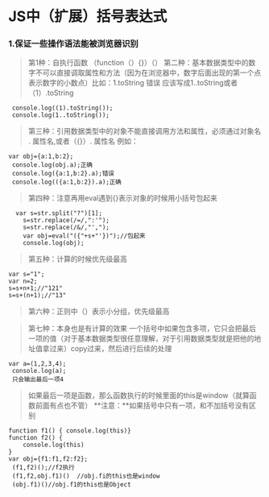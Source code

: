# JS中（扩展）括号表达式

### 1.保证一些操作语法能被浏览器识别
>第1种：自执行函数 （function（）{}）（）
>第二种：基本数据类型中的数字不可以直接调取属性和方法（因为在浏览器中，数字后面出现的第一个点表示数字的小数点）比如：1.toString 错误 应该写成1..toString或者（1）.toString
```
 console.log((1).toString());
 console.log(1..toString());
```
>第三种：引用数据类型中的对象不能直接调用方法和属性，必须通过对象名 . 属性名,或者（{}）. 属性名 例如：
```
var obj={a:1,b:2};
 console.log(obj.a);正确
 console.log({a:1,b:2}.a);错误
 console.log(({a:1,b:2}).a);正确
```
>第四种：注意再用eval遇到{}表示对象的时候用小括号包起来
```
  var s=str.split("?")[1];
    s=str.replace(/=/,":'");
    s=str.replace(/&/,"',");
    var obj=eval("({"+s+"'})");//包起来
    console.log(obj);
```
>第五种：计算的时候优先级最高
```
var s="1";
var n=2;
s=s+n+1;//"121"
s=s+(n+1);//"13"  
```
>第六种：正则中（）表示小分组，优先级最高

>第七种：本身也是有计算的效果
>一个括号中如果包含多项，它只会把最后一项的值（对于基本数据类型很任意理解，对于引用数据类型就是把他的地址值拿过来）copy过来，然后进行后续的处理
```
var a=(1,2,3,4);
 console.log(a);
 只会输出最后一项4
```
>如果最后一项是函数，那么函数执行的时候里面的this是window（就算函数前面有点也不管）
>**注意：**如果括号中只有一项，和不加括号没有区别

```
function f1() { console.log(this)}
function f2() {
    console.log(this)
}
var obj={f1:f1,f2:f2};
 (f1,f2)();//f2执行
 (f1,f2,obj.f1)()  //obj.fi的this也是window
 (obj.f1)()//obj.f1的this也是Object
```
